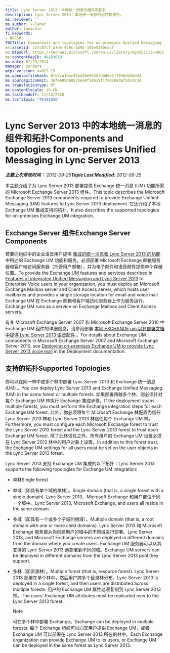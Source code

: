 ```yaml
---
title: Lync Server 2013：本地统一消息的组件和拓扑
description: Lync Server 2013：本地统一消息的组件和拓扑。
ms.reviewer: ''
ms.author: v-lanac
author: lanachin
f1.keywords:
- NOCSH
TOCTitle: Components and topologies for on-premises Unified Messaging
ms:assetid: 22fc87cf-a7e5-4c8c-bb9b-101e5380cdcf
ms:mtpsurl: https://technet.microsoft.com/en-us/library/Gg425711(v=OCS.15)
ms:contentKeyID: 48183619
ms.date: 07/23/2014
manager: serdars
mtps_version: v=OCS.15
ms.openlocfilehash: 8fe2ca16ec9fbd39e9245fd366e1f7046dd16d42
ms.sourcegitcommit: 36fee89bb887bea4f18b19f17a8c69daf5bc423d
ms.translationtype: MT
ms.contentlocale: zh-CN
ms.lasthandoff: 11/24/2020
ms.locfileid: "49391950"
---
```

# <a name="components-and-topologies-for-on-premises-unified-messaging-in-lync-server-2013"></a><span data-ttu-id="50d3e-103">Lync Server 2013 中的本地统一消息的组件和拓扑</span><span class="sxs-lookup"><span data-stu-id="50d3e-103">Components and topologies for on-premises Unified Messaging in Lync Server 2013</span></span>

<div data-xmlns="http://www.w3.org/1999/xhtml">

<div class="topic" data-xmlns="http://www.w3.org/1999/xhtml" data-msxsl="urn:schemas-microsoft-com:xslt" data-cs="https://msdn.microsoft.com/">

<div data-asp="https://msdn2.microsoft.com/asp">



</div>

<div id="mainSection">

<div id="mainBody"><span data-ttu-id="50d3e-104">

<span> </span></span><span class="sxs-lookup"><span data-stu-id="50d3e-104">

<span> </span></span></span>

<span data-ttu-id="50d3e-105">_**主题上次修改时间：** 2012-09-25_</span><span class="sxs-lookup"><span data-stu-id="50d3e-105">_**Topic Last Modified:** 2012-09-25_</span></span>

<span data-ttu-id="50d3e-106">本主题介绍了为 Lync Server 2013 部署提供 Exchange 统一消息 (UM) 功能所需的 Microsoft Exchange Server 2013 组件。</span><span class="sxs-lookup"><span data-stu-id="50d3e-106">This topic describes the Microsoft Exchange Server 2013 components required to provide Exchange Unified Messaging (UM) features to Lync Server 2013 deployment.</span></span> <span data-ttu-id="50d3e-107">它还介绍了本地 Exchange UM 集成支持的拓扑。</span><span class="sxs-lookup"><span data-stu-id="50d3e-107">It also describes the supported topologies for on-premises Exchange UM integration.</span></span>

<div>

## <a name="exchange-server-components"></a><span data-ttu-id="50d3e-108">Exchange Server 组件</span><span class="sxs-lookup"><span data-stu-id="50d3e-108">Exchange Server Components</span></span>

<span data-ttu-id="50d3e-109">若要向组织中的企业语音用户提供 [集成的统一消息和 Lync Server 2013 的功能](lync-server-2013-features-of-integrated-unified-messaging.md) 中所述的 Exchange UM 功能和服务，必须部署 Microsoft Exchange 邮箱服务器和客户端访问服务器（托管用户邮箱），并为电子邮件和语音邮件提供单个存储位置。</span><span class="sxs-lookup"><span data-stu-id="50d3e-109">To provide the Exchange UM features and services described in [Features of integrated Unified Messaging and Lync Server 2013](lync-server-2013-features-of-integrated-unified-messaging.md) to Enterprise Voice users in your organization, you must deploy an Microsoft Exchange Mailbox server and Client Access server, which hosts user mailboxes and provides a single storage location for email and voice mail.</span></span> <span data-ttu-id="50d3e-110">Exchange UM 在 Exchange 邮箱和客户端访问服务器上作为服务运行。</span><span class="sxs-lookup"><span data-stu-id="50d3e-110">Exchange UM runs as a service on Exchange Mailbox and Client Access servers.</span></span>

<span data-ttu-id="50d3e-111">有关 Microsoft Exchange Server 2007 和 Microsoft Exchange Server 2010 中 Exchange UM 组件的详细信息，请参阅部署 [本地 EXCHANGE um 以在部署文档中提供 Lync Server 2013 语音邮件](lync-server-2013-deploying-on-premises-exchange-um-to-provide-lync-server-2013-voice-mail.md) 。</span><span class="sxs-lookup"><span data-stu-id="50d3e-111">For details about Exchange UM components in Microsoft Exchange Server 2007 and Microsoft Exchange Server 2010, see [Deploying on-premises Exchange UM to provide Lync Server 2013 voice mail](lync-server-2013-deploying-on-premises-exchange-um-to-provide-lync-server-2013-voice-mail.md) in the Deployment documentation.</span></span>

</div>

<div>

## <a name="supported-topologies"></a><span data-ttu-id="50d3e-112">支持的拓扑</span><span class="sxs-lookup"><span data-stu-id="50d3e-112">Supported Topologies</span></span>

<span data-ttu-id="50d3e-113">你可以在同一林中或多个林中部署 Lync Server 2013 和 Exchange 统一消息 (UM) 。</span><span class="sxs-lookup"><span data-stu-id="50d3e-113">You can deploy Lync Server 2013 and Exchange Unified Messaging (UM) in the same forest or multiple forests.</span></span> <span data-ttu-id="50d3e-114">如果部署跨越多个林，则必须针对每个 Exchange UM 林执行 Exchange 集成步骤。</span><span class="sxs-lookup"><span data-stu-id="50d3e-114">If the deployment spans multiple forests, you must perform the Exchange integration steps for each Exchange UM forest.</span></span> <span data-ttu-id="50d3e-115">此外，你必须将每个 Microsoft Exchange 林配置为信任 Lync Server 2013 林和 Lync Server 2013 林信任每个 Exchange UM 林。</span><span class="sxs-lookup"><span data-stu-id="50d3e-115">Furthermore, you must configure each Microsoft Exchange forest to trust the Lync Server 2013 forest and the Lync Server 2013 forest to trust each Exchange UM forest.</span></span> <span data-ttu-id="50d3e-116">除了此林信任之外，所有用户的 Exchange UM 设置必须在 Lync Server 2013 林中的用户对象上设置。</span><span class="sxs-lookup"><span data-stu-id="50d3e-116">In addition to this forest trust, the Exchange UM settings for all users must be set on the user objects in the Lync Server 2013 forest.</span></span>

<span data-ttu-id="50d3e-117">Lync Server 2013 支持 Exchange UM 集成的以下拓扑：</span><span class="sxs-lookup"><span data-stu-id="50d3e-117">Lync Server 2013 supports the following topologies for Exchange UM integration:</span></span>

  - <span data-ttu-id="50d3e-118">单林</span><span class="sxs-lookup"><span data-stu-id="50d3e-118">Single forest</span></span>

  - <span data-ttu-id="50d3e-119">单域（即具有单个域的单林）。</span><span class="sxs-lookup"><span data-stu-id="50d3e-119">Single domain (that is, a single forest with a single domain).</span></span> <span data-ttu-id="50d3e-120">Lync Server 2013、Microsoft Exchange 和用户都位于同一个域中。</span><span class="sxs-lookup"><span data-stu-id="50d3e-120">Lync Server 2013, Microsoft Exchange, and users all reside in the same domain.</span></span>

  - <span data-ttu-id="50d3e-121">多域（即具有一个或多个子域的根域）。</span><span class="sxs-lookup"><span data-stu-id="50d3e-121">Multiple domain (that is, a root domain with one or more child domains).</span></span> <span data-ttu-id="50d3e-122">Lync Server 2013 和 Microsoft Exchange 服务器从你创建用户的域中的不同域进行部署。</span><span class="sxs-lookup"><span data-stu-id="50d3e-122">Lync Server 2013, and Microsoft Exchange servers are deployed in different domains from the domain where you create users.</span></span> <span data-ttu-id="50d3e-123">Exchange UM 服务器可以从其支持的 Lync Server 2013 池部署到不同的域。</span><span class="sxs-lookup"><span data-stu-id="50d3e-123">Exchange UM servers can be deployed in different domains from the Lync Server 2013 pool they support.</span></span>

  - <span data-ttu-id="50d3e-124">多林（即资源林）。</span><span class="sxs-lookup"><span data-stu-id="50d3e-124">Multiple forest (that is, resource forest).</span></span> <span data-ttu-id="50d3e-125">Lync Server 2013 部署在单个林中，然后用户跨多个目录林分布。</span><span class="sxs-lookup"><span data-stu-id="50d3e-125">Lync Server 2013 is deployed in a single forest, and then users are distributed across multiple forests.</span></span> <span data-ttu-id="50d3e-126">用户的 Exchange UM 属性必须复制到 Lync Server 2013 林。</span><span class="sxs-lookup"><span data-stu-id="50d3e-126">The users’ Exchange UM attributes must be replicated over to the Lync Server 2013 forest.</span></span>
    
    <div>
    

    > [!NOTE]  
    > <span data-ttu-id="50d3e-127">可在多个林中部署 Exchange。</span><span class="sxs-lookup"><span data-stu-id="50d3e-127">Exchange can be deployed in multiple forests.</span></span> <span data-ttu-id="50d3e-128">每个 Exchange 组织可以向其用户提供 Exchange UM，或者 Exchange UM 可以部署在 Lync Server 2013 所在的林中。</span><span class="sxs-lookup"><span data-stu-id="50d3e-128">Each Exchange organization can provide Exchange UM to its users, or Exchange UM can be deployed in the same forest as Lync Server 2013.</span></span>

    
    <span data-ttu-id="50d3e-129"></div>

</div>

</div>

<span> </span>

</div>

</div>

</span><span class="sxs-lookup"><span data-stu-id="50d3e-129"></div>

</div>

</div>

<span> </span>

</div>

</div>

</span></span></div>

